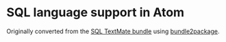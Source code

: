 # SQL language support in Atom

Originally converted from the [SQL TextMate bundle](https://github.com/textmate/sql.tmbundle)
using [bundle2package](https://github.com/atom/bundle2package).
